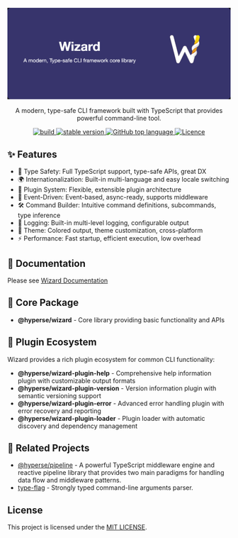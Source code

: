 ![Wizard](./website/public/wizard-bg.png)

<p align="center">A modern, type-safe CLI framework built with TypeScript that provides powerful command-line tool.</p>
<p align="center">
  <a aria-label="Build" href="https://github.com/hyperse-io/wizard/actions?query=workflow%3ACI">
    <img alt="build" src="https://img.shields.io/github/actions/workflow/status/hyperse-io/wizard/ci-integrity.yml?branch=main&label=ci&logo=github&style=flat-quare&labelColor=000000" />
  </a>
  <a aria-label="stable version" href="https://www.npmjs.com/package/@hyperse/wizard">
    <img alt="stable version" src="https://img.shields.io/npm/v/%40hyperse%2Fwizard?branch=main&label=version&logo=npm&style=flat-quare&labelColor=000000" />
  </a>
  <a aria-label="Top language" href="https://github.com/hyperse-io/wizard/search?l=typescript">
    <img alt="GitHub top language" src="https://img.shields.io/github/languages/top/hyperse-io/wizard?style=flat-square&labelColor=000&color=blue">
  </a>
  <a aria-label="Licence" href="https://github.com/hyperse-io/wizard/blob/main/LICENSE">
    <img alt="Licence" src="https://img.shields.io/github/license/hyperse-io/wizard?style=flat-quare&labelColor=000000" />
  </a>
</p>

## ✨ Features

- 🚀 Type Safety: Full TypeScript support, type-safe APIs, great DX
- 🌍 Internationalization: Built-in multi-language and easy locale switching
- 🔌 Plugin System: Flexible, extensible plugin architecture
- 🎯 Event-Driven: Event-based, async-ready, supports middleware
- 🛠️ Command Builder: Intuitive command definitions, subcommands, type inference
- 📝 Logging: Built-in multi-level logging, configurable output
- 🎨 Theme: Colored output, theme customization, cross-platform
- ⚡ Performance: Fast startup, efficient execution, low overhead

## 📖 Documentation

Please see [Wizard Documentation](https://wizard.hyperse.io)

## 🚀 Core Package

- **@hyperse/wizard** - Core library providing basic functionality and APIs

## 🧩 Plugin Ecosystem

Wizard provides a rich plugin ecosystem for common CLI functionality:

- **@hyperse/wizard-plugin-help** - Comprehensive help information plugin with customizable output formats
- **@hyperse/wizard-plugin-version** - Version information plugin with semantic versioning support
- **@hyperse/wizard-plugin-error** - Advanced error handling plugin with error recovery and reporting
- **@hyperse/wizard-plugin-loader** - Plugin loader with automatic discovery and dependency management

## 🔗 Related Projects

- [@hyperse/pipeline](https://github.com/hyperse-io/pipeline) - A powerful TypeScript middleware engine and reactive pipeline library that provides two main paradigms for handling data flow and middleware patterns.
- [type-flag](https://github.com/privatenumber/type-flag) - Strongly typed command-line arguments parser.

## License

This project is licensed under the [MIT LICENSE](./LICENSE).
